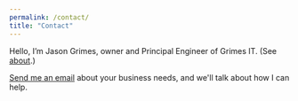 ```yaml
---
permalink: /contact/
title: "Contact"
---
```


Hello, I’m Jason Grimes, owner and Principal Engineer of Grimes IT. (See [about](/about/).)

[Send me an email](mailto:jason+estimate@grimesit.com) about your business needs, and we'll talk about how I can help.
